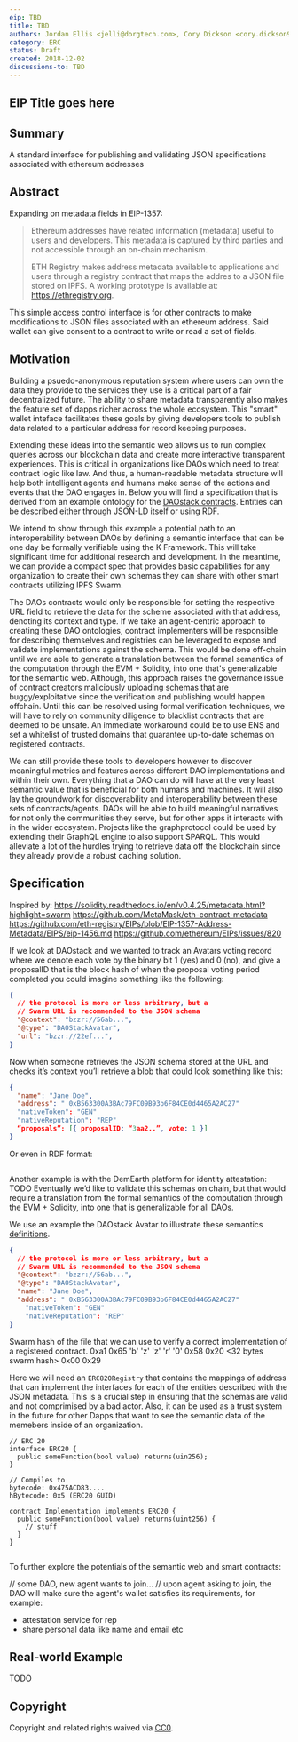 ```yaml
---
eip: TBD
title: TBD
authors: Jordan Ellis <jelli@dorgtech.com>, Cory Dickson <cory.dickson94@gmail.com>
category: ERC
status: Draft
created: 2018-12-02
discussions-to: TBD
---
```

## EIP Title goes here

## Summary
A standard interface for publishing and validating JSON specifications associated with ethereum addresses

## Abstract
Expanding on metadata fields in EIP-1357:
> Ethereum addresses have related information (metadata) useful to users and developers. This metadata is captured by third parties and not accessible
> through an on-chain mechanism.
>
> ETH Registry makes address metadata available to applications and users through a registry contract that maps the addres to a JSON file stored on IPFS.
> A working prototype is available at: https://ethregistry.org.

This simple access control interface is for other contracts to make modifications to JSON files associated with an ethereum address.
Said wallet can give consent to a contract to write or read a set of fields.

## Motivation
Building a psuedo-anonymous reputation system where users can own the data they provide to the services they use is a critical part of a fair decentralized future.
The ability to share metadata transparently also makes the feature set of dapps richer across the whole ecosystem. This "smart" wallet inteface facilitates these goals by giving developers tools
to publish data related to a particular address for record keeping purposes.

Extending these ideas into the semantic web allows us to run complex queries across our blockchain data and create more interactive transparent experiences. This is critical in organizations
like DAOs which need to treat contract logic like law. And thus, a human-readable metadata structure will help both intelligent agents and humans make sense of the actions and events that the DAO
engages in. Below you will find a specification that is derived from an example ontology for the [DAOstack contracts](https://github.com/daostack/infra). Entities can be described either through JSON-LD itself or using RDF.

We intend to show through this example a potential path to an interoperability between DAOs by defining a semantic interface that can be one day be formally verifiable using the K Framework.
This will take significant time for additional research and development. In the meantime, we can provide a compact spec that provides basic capabilities for any organization to create their own schemas they can share
with other smart contracts utilizing IPFS Swarm.

The DAOs contracts would only be responsible for setting the respective URL field to retrieve the data for the scheme associated with that address, denoting its context and type. If we take an agent-centric approach to
creating these DAO ontologies, contract implementers will be responsible for describing themselves and registries can be leveraged to expose and validate implementations against the schema. This would be done off-chain until we
are able to generate a translation between the formal semantics of the computation through the EVM + Solidity, into one that's generalizable for the semantic web. Although, this approach raises the governance issue of
contract creators maliciously uploading schemas that are buggy/exploitative since the verification and publishing would happen offchain. Until this can be resolved using formal verification techniques, we will have to rely on
community diligence to blacklist contracts that are deemed to be unsafe. An immediate workaround could be to use ENS and set a whitelist of trusted domains that guarantee up-to-date schemas on registered contracts.

We can still provide these tools to developers however to discover meaningful metrics and features across different DAO implementations and within their own. Everything that a DAO can do will have at the very least
semantic value that is beneficial for both humans and machines. It will also lay the groundwork for discoverability and interoperability between these sets of contracts/agents. DAOs will be able to build meaningful
narratives for not only the communities they serve, but for other apps it interacts with in the wider ecosystem. Projects like the graphprotocol could be used by extending their GraphQL engine to also support SPARQL. This would
alleviate a lot of the hurdles trying to retrieve data off the blockchain since they already provide a robust caching solution.

## Specification
Inspired by:
https://solidity.readthedocs.io/en/v0.4.25/metadata.html?highlight=swarm
https://github.com/MetaMask/eth-contract-metadata
https://github.com/eth-registry/EIPs/blob/EIP-1357-Address-Metadata/EIPS/eip-1456.md
https://github.com/ethereum/EIPs/issues/820

If we look at DAOstack and we wanted to track an Avatars voting record where we denote each vote by the binary bit 1 (yes) and 0 (no), and give a proposalID that is the block hash of when the proposal voting period completed
you could imagine something like the following:

```json
{
  // the protocol is more or less arbitrary, but a
  // Swarm URL is recommended to the JSON schema
  "@context": "bzzr://56ab...",
  "@type": "DAOStackAvatar",
  "url": "bzzr://22ef...",
}
```

Now when someone retrieves the JSON schema stored at the URL and checks it’s context you’ll retrieve a blob that could look something like this:

```json
{
  "name": "Jane Doe",
  "address": " 0xB563300A3BAc79FC09B93b6F84CE0d4465A2AC27"
  "nativeToken": "GEN"
  "nativeReputation": "REP"
  “proposals”: [{ proposalID: “3aa2..”, vote: 1 }]
}
```

Or even in RDF format:
```rdf
```

Another example is with the DemEarth platform for identity attestation:
TODO
Eventually we’d like to validate this schemas on chain, but that would require a translation from the formal semantics of the computation through the EVM + Solidity, into one that is generalizable for all DAOs. 

We use an example the DAOstack Avatar to illustrate these semantics [definitions](https://github.com/daostack/subgraph/blob/master/src/mappings/Avatar/schema.graphql).

```json
{
  // the protocol is more or less arbitrary, but a
  // Swarm URL is recommended to the JSON schema
  "@context": "bzzr://56ab...",
  "@type": "DAOStackAvatar",
  "name": "Jane Doe",
  "address": " 0xB563300A3BAc79FC09B93b6F84CE0d4465A2AC27"
	"nativeToken": "GEN"
	"nativeReputation": "REP"
}
```

Swarm hash of the file that we can use to verify a correct implementation of a registered contract.
0xa1 0x65 'b' 'z' 'z' 'r' '0' 0x58 0x20 <32 bytes swarm hash> 0x00 0x29

Here we will need an `ERC820Registry` that contains the mappings of address that can implement the interfaces for each of the entities described with the JSON metadata. This is a crucial step
in ensuring that the schemas are valid and not comprimised by a bad actor. Also, it can be used as a trust system in the future for other Dapps that want to see the semantic data of the memebers
inside of an organization.

```solidity
// ERC 20
interface ERC20 {
  public someFunction(bool value) returns(uin256);
}

// Compiles to
bytecode: 0x475ACD83....
hBytecode: 0x5 (ERC20 GUID)

contract Implementation implements ERC20 {
  public someFunction(bool value) returns(uint256) {
    // stuff
  }
}


```

To further explore the potentials of the semantic web and smart contracts:

// some DAO, new agent wants to join...
// upon agent asking to join, the DAO will make sure the agent's wallet satisfies its requirements, for example:
- attestation service for rep
- share personal data like name and email etc

## Real-world Example
TODO


## Copyright
Copyright and related rights waived via [CC0](https://creativecommons.org/publicdomain/zero/1.0/).
